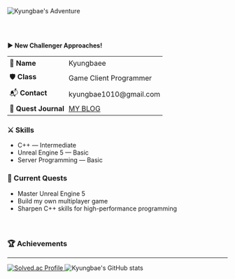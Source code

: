 <div>
  <img src="https://capsule-render.vercel.app/api?type=speech&height=200&fontSize=45&color=gradient&text=Kyungbae's%20Adventure&animation=blinking&fontAlign=30,60&fontAlignY=35,55" alt="Kyungbae's Adventure">

  </br></br>
  
  <p><strong>▶ New Challenger Approaches! </strong></p>
  <table style="border-collapse: collapse;">
    <tr>
      <td style="padding: 5px;">👾 <strong>Name</strong></td>
      <td style="padding: 5px;">Kyungbaee</td>
    </tr>
    <tr>
      <td style="padding: 5px;">🛡️ <strong>Class</strong></td>
      <td style="padding: 5px;">Game Client Programmer</td>
    </tr>
    <tr>
      <td style="padding: 5px;">📬 <strong>Contact</strong></td>
      <td style="padding: 5px;">kyungbae1010@gmail.com</td>
    </tr>
    <tr>
      <td style="padding: 5px;">📜 <strong>Quest Journal</strong></td>
      <td style="padding: 5px;"><a href="https://59travel.tistory.com/" target="_blank">MY BLOG</a></td>
    </tr>
  </table>

  <h3>⚔️ Skills</h3>
  <ul>
    <li>C++ — Intermediate</li>
    <li>Unreal Engine 5 — Basic</li>
    <li>Server Programming — Basic</li>
  </ul>

  <h3>🎯 Current Quests</h3>
  <ul>
    <li>Master Unreal Engine 5</li>
    <li>Build my own multiplayer game</li>
    <li>Sharpen C++ skills for high-performance programming</li>
  </ul>
</div>

</br>

<div style="margin-top: 30px;">
  <h3>🏆 Achievements</h3>
  <hr>

  <a href="https://solved.ac/kyungbaee/">
    <img src="http://mazassumnida.wtf/api/v2/generate_badge?boj=kyungbaee" alt="Solved.ac Profile">
  </a>

  <img src="https://github-readme-stats.vercel.app/api?username=Kyungbaee&show_icons=true&theme=gruvbox" alt="Kyungbae's GitHub stats">
</div>
